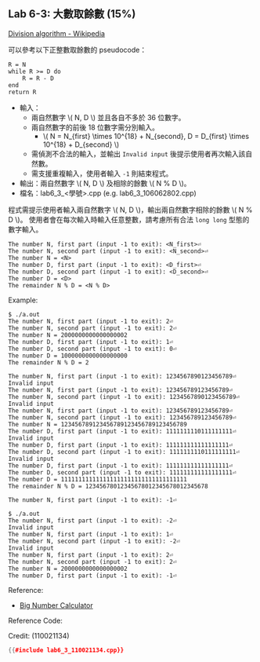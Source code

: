 ## Lab 6-3: 大數取餘數 (15%)

[Division algorithm - Wikipedia](https://en.wikipedia.org/wiki/Division_algorithm)

可以參考以下正整數取餘數的 pseudocode：

```
R = N
while R >= D do
    R = R - D
end
return R
```

* 輸入：
  * 兩自然數字 \\( N, D \\) 並且各自不多於 36 位數字。
  * 兩自然數字的前後 18 位數字需分別輸入。
    * \\( N = N_{first} \times 10^{18} + N_{second}, D = D_{first} \times 10^{18} + D_{second} \\)
  * 需偵測不合法的輸入，並輸出 `Invalid input` 後提示使用者再次輸入該自然數。
  * 需支援重複輸入，使用者輸入 `-1` 則結束程式。
* 輸出：兩自然數字 \\( N, D \\) 及相除的餘數 \\( N % D \\)。
* 檔名：lab6_3_<學號>.cpp (e.g. lab6_3_106062802.cpp)

程式需提示使用者輸入兩自然數字 \\( N, D \\)，輸出兩自然數字相除的餘數 \\( N % D \\)。
使用者會在每次輸入時輸入任意整數，請考慮所有合法 `long long` 型態的數字輸入。

```text
The number N, first part (input -1 to exit): <N_first>⏎
The number N, second part (input -1 to exit): <N_second>⏎
The number N = <N>
The number D, first part (input -1 to exit): <D_first>⏎
The number D, second part (input -1 to exit): <D_second>⏎
The number D = <D>
The remainder N % D = <N % D>
```

Example:

```console
$ ./a.out
The number N, first part (input -1 to exit): 2⏎
The number N, second part (input -1 to exit): 2⏎
The number N = 2000000000000000002
The number D, first part (input -1 to exit): 1⏎
The number D, second part (input -1 to exit): 0⏎
The number D = 1000000000000000000
The remainder N % D = 2

The number N, first part (input -1 to exit): 1234567890123456789⏎
Invalid input
The number N, first part (input -1 to exit): 123456789123456789⏎
The number N, second part (input -1 to exit): 1234567890123456789⏎
Invalid input
The number N, first part (input -1 to exit): 123456789123456789⏎
The number N, second part (input -1 to exit): 123456789123456789⏎
The number N = 123456789123456789123456789123456789
The number D, first part (input -1 to exit): 1111111110111111111⏎
Invalid input
The number D, first part (input -1 to exit): 111111111111111111⏎
The number D, second part (input -1 to exit): 1111111110111111111⏎
Invalid input
The number D, first part (input -1 to exit): 111111111111111111⏎
The number D, second part (input -1 to exit): 111111111111111111⏎
The number D = 111111111111111111111111111111111111
The remainder N % D = 12345678012345678012345678012345678

The number N, first part (input -1 to exit): -1⏎

$ ./a.out
The number N, first part (input -1 to exit): -2⏎
Invalid input
The number N, first part (input -1 to exit): 1⏎
The number N, second part (input -1 to exit): -2⏎
Invalid input
The number N, first part (input -1 to exit): 2⏎
The number N, second part (input -1 to exit): 2⏎
The number N = 2000000000000000002
The number D, first part (input -1 to exit): -1⏎
```

Reference:
* [Big Number Calculator](https://www.calculator.net/big-number-calculator.html)

Reference Code:

Credit: (110021134)

``` c++
{{#include lab6_3_110021134.cpp}}
```